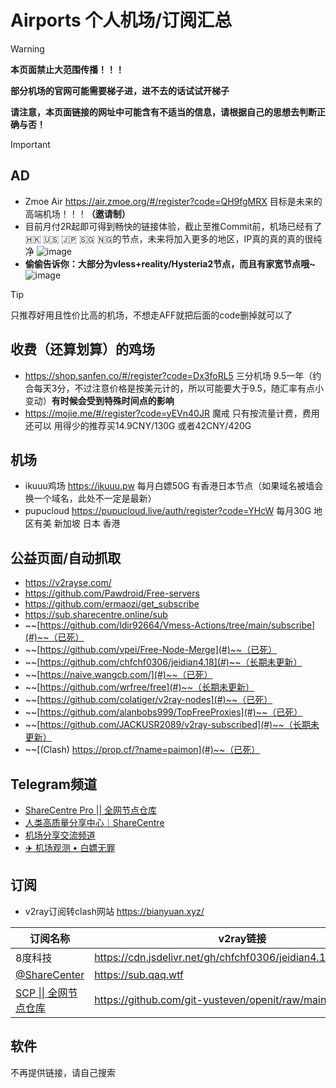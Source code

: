 # Airports 个人机场/订阅汇总

> [!Warning]
> **本页面禁止大范围传播！！！**
>
> **部分机场的官网可能需要梯子进，进不去的话试试开梯子**
> 
> **请注意，本页面链接的网址中可能含有不适当的信息，请根据自己的思想去判断正确与否！**

> [!important]
> ## AD
> - Zmoe Air https://air.zmoe.org/#/register?code=QH9fgMRX 目标是未来的高端机场！！！**（邀请制）**
> - 目前月付2R起即可得到畅快的链接体验，截止至推Commit前，机场已经有了🇭🇰 🇺🇸 🇯🇵 🇸🇬 🇳🇬的节点，未来将加入更多的地区，IP真的真的真的很纯净
>   ![image](https://github.com/user-attachments/assets/dfc113e0-0e0d-4a60-8f3e-aec601659883)
> - **偷偷告诉你：大部分为vless+reality/Hysteria2节点，而且有家宽节点哦~**
>   ![image](https://github.com/user-attachments/assets/a8e2ee5c-190b-4b08-9df2-62b142ca7d14)


> [!Tip]
> 只推荐好用且性价比高的机场，不想走AFF就把后面的code删掉就可以了


## 收费（还算划算）的鸡场

- https://shop.sanfen.co/#/register?code=Dx3foRL5 三分机场 9.5一年（约合每天3分，不过注意价格是按美元计的，所以可能要大于9.5，随汇率有点小变动）**有时候会受到特殊时间点的影响**
- https://mojie.me/#/register?code=yEVn40JR 魔戒 只有按流量计费，费用还可以 用得少的推荐买14.9CNY/130G 或者42CNY/420G

## 机场

- ikuuu鸡场 https://ikuuu.pw 每月白嫖50G 有香港日本节点（如果域名被墙会换一个域名，此处不一定是最新）
- pupucloud https://pupucloud.live/auth/register?code=YHcW 每月30G 地区有美 新加坡 日本 香港

## 公益页面/自动抓取

- https://v2rayse.com/
- https://github.com/Pawdroid/Free-servers
- https://github.com/ermaozi/get_subscribe
- https://sub.sharecentre.online/sub
- ~~[https://github.com/ldir92664/Vmess-Actions/tree/main/subscribe](#)~~（已死）
- ~~[https://github.com/vpei/Free-Node-Merge](#)~~（已死）
- ~~[https://github.com/chfchf0306/jeidian4.18](#)~~（长期未更新）
- ~~[https://naive.wangcb.com/](#)~~（已死）
- ~~[https://github.com/wrfree/free](#)~~（长期未更新）
- ~~[https://github.com/colatiger/v2ray-nodes](#)~~（已死）
- ~~[https://github.com/alanbobs999/TopFreeProxies](#)~~（已死）
- ~~[https://github.com/JACKUSR2089/v2ray-subscribed](#)~~（长期未更新）
- ~~[(Clash) https://prop.cf/?name=paimon](#)~~（已死）


## Telegram频道

- [ShareCentre Pro \|\| 全网节点仓库](https://t.me/ShareCentrePro)
- [人类高质量分享中心｜ShareCentre](https://t.me/ShareCentre)
- [机场分享交流频道](https://t.me/AirportShare)
- [✈️ 机场观测 • 白嫖无罪](https://t.me/freemason6)

## 订阅

- v2ray订阅转clash网站 https://bianyuan.xyz/

| 订阅名称 | v2ray链接 | clash链接 |
|---|---|---|
|8度科技 | https://cdn.jsdelivr.net/gh/chfchf0306/jeidian4.18@main/4.18 | https://suo.yt/ikUfkC8|
|[@ShareCenter](https://t.me/ShareCentre) | https://sub.qaq.wtf | https://suo.yt/qYYCZrL |
| [SCP \|\| 全网节点仓库](https://t.me/ShareCentrePro) | https://github.com/git-yusteven/openit/raw/main/long | https://github.com/git-yusteven/openit/raw/main/Clash.yaml |

## 软件

不再提供链接，请自己搜索
